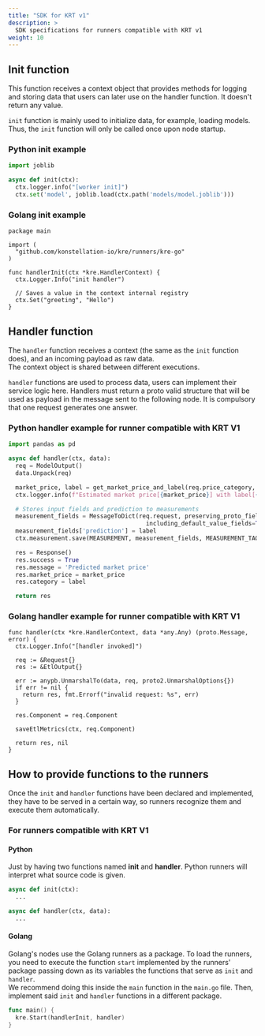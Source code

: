 ```yaml
---
title: "SDK for KRT v1"
description: >
  SDK specifications for runners compatible with KRT v1
weight: 10
---
```


## Init function

This function receives a context object that provides methods for logging and storing data that users
can later use on the handler function. It doesn't return any value.

`init` function is mainly used to initialize data, for example, loading models. Thus, the `init`
function will only be called once upon node startup.

### Python init example

```python
import joblib

async def init(ctx):
  ctx.logger.info("[worker init]")
  ctx.set('model', joblib.load(ctx.path('models/model.joblib')))
```

### Golang init example

```golang
package main

import (
  "github.com/konstellation-io/kre/runners/kre-go"
)

func handlerInit(ctx *kre.HandlerContext) {
  ctx.Logger.Info("init handler")
    
  // Saves a value in the context internal registry
  ctx.Set("greeting", "Hello")   
}
```

## Handler function

The `handler` function receives a context (the same as the `init` function does), and an incoming
payload as raw data.  
The context object is shared between different executions.

`handler` functions are used to process data, users can implement their service logic here.
Handlers must return a proto valid structure that will be used as payload in the message sent to the
following node. It is compulsory that one request generates one answer.

### Python handler example for runner compatible with KRT V1

```python
import pandas as pd

async def handler(ctx, data):
  req = ModelOutput()
  data.Unpack(req)

  market_price, label = get_market_price_and_label(req.price_category, ctx.get('currency'))
  ctx.logger.info(f"Estimated market price[{market_price}] with label[{label}]")

  # Stores input fields and prediction to measurements
  measurement_fields = MessageToDict(req.request, preserving_proto_field_name=True,
                                       including_default_value_fields=True)
  measurement_fields['prediction'] = label
  ctx.measurement.save(MEASUREMENT, measurement_fields, MEASUREMENT_TAGS)

  res = Response()
  res.success = True
  res.message = 'Predicted market price'
  res.market_price = market_price
  res.category = label

  return res
```

### Golang handler example for runner compatible with KRT V1

```golang
func handler(ctx *kre.HandlerContext, data *any.Any) (proto.Message, error) {
  ctx.Logger.Info("[handler invoked]")

  req := &Request{}
  res := &EtlOutput{}

  err := anypb.UnmarshalTo(data, req, proto2.UnmarshalOptions{})
  if err != nil {
    return res, fmt.Errorf("invalid request: %s", err)
  }

  res.Component = req.Component

  saveEtlMetrics(ctx, req.Component)

  return res, nil
}
```

## How to provide functions to the runners

Once the `init` and `handler` functions have been declared and implemented,
they have to be served in a certain way, so runners recognize them and execute them automatically.

### For runners compatible with KRT V1

#### Python

Just by having two functions named __init__ and __handler__. Python runners will interpret what
source code is given.

```python
async def init(ctx):
  ...

async def handler(ctx, data):
  ...
```

#### Golang

Golang's nodes use the Golang runners as a package. To load the runners, you need to execute
the function `start` implemented by the runners' package passing down as its variables
the functions that serve as `init` and `handler`.  
We recommend doing this inside the `main` function in the `main.go` file. Then, implement said
`init` and `handler` functions in a different package.

```go
func main() {
  kre.Start(handlerInit, handler)
}
```
